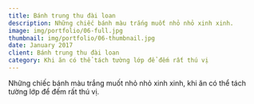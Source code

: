 ```yaml
---
title: Bánh trung thu đài loan
description: Những chiếc bánh màu trắng muốt nhỏ nhỏ xinh xinh.
image: img/portfolio/06-full.jpg
thumbnail: img/portfolio/06-thumbnail.jpg
date: January 2017
client: Bánh trung thu đài loan
category: Khi ăn có thể tách tường lớp để đếm rất thú vị
---
```

Những chiếc bánh màu trắng muốt nhỏ nhỏ xinh xinh, khi ăn có thể tách tường lớp để đếm rất thú vị.
